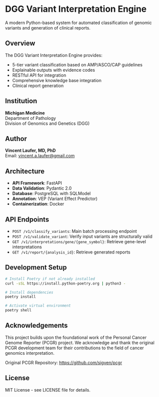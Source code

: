 # DGG Variant Interpretation Engine

A modern Python-based system for automated classification of genomic variants and generation of clinical reports.

## Overview

The DGG Variant Interpretation Engine provides:
- 5-tier variant classification based on AMP/ASCO/CAP guidelines
- Explainable outputs with evidence codes
- RESTful API for integration
- Comprehensive knowledge base integration
- Clinical report generation

## Institution

**Michigan Medicine**  
Department of Pathology  
Division of Genomics and Genetics (DGG)

## Author

**Vincent Laufer, MD, PhD**  
Email: vincent.a.laufer@gmail.com

## Architecture

- **API Framework**: FastAPI
- **Data Validation**: Pydantic 2.0
- **Database**: PostgreSQL with SQLModel
- **Annotation**: VEP (Variant Effect Predictor)
- **Containerization**: Docker

## API Endpoints

- `POST /v1/classify_variants`: Main batch processing endpoint
- `POST /v1/validate_variant`: Verify input variants are structurally valid
- `GET /v1/interpretations/gene/{gene_symbol}`: Retrieve gene-level interpretations
- `GET /v1/report/{analysis_id}`: Retrieve generated reports

## Development Setup

```bash
# Install Poetry if not already installed
curl -sSL https://install.python-poetry.org | python3 -

# Install dependencies
poetry install

# Activate virtual environment
poetry shell
```

## Acknowledgements

This project builds upon the foundational work of the Personal Cancer Genome Reporter (PCGR) project. We acknowledge and thank the original PCGR development team for their contributions to the field of cancer genomics interpretation.

Original PCGR Repository: https://github.com/sigven/pcgr

## License

MIT License - see LICENSE file for details.
